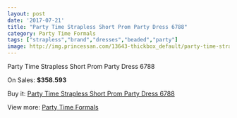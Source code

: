 ```yaml
---
layout: post
date: '2017-07-21'
title: "Party Time Strapless Short Prom Party Dress 6788"
category: Party Time Formals
tags: ["strapless","brand","dresses","beaded","party"]
image: http://img.princessan.com/13643-thickbox_default/party-time-strapless-short-prom-party-dress-6788.jpg
---
```

Party Time Strapless Short Prom Party Dress 6788

On Sales: **$358.593**
<a href="https://www.princessan.com/en/party-time-formals/6422-party-time-strapless-short-prom-party-dress-6788.html"><amp-img layout="responsive" width="600" height="600" src="//img.princessan.com/13643-thickbox_default/party-time-strapless-short-prom-party-dress-6788.jpg" alt="Party Time Strapless Short Prom Party Dress 6788 0" /></a>
<a href="https://www.princessan.com/en/party-time-formals/6422-party-time-strapless-short-prom-party-dress-6788.html"><amp-img layout="responsive" width="600" height="600" src="//img.princessan.com/13646-thickbox_default/party-time-strapless-short-prom-party-dress-6788.jpg" alt="Party Time Strapless Short Prom Party Dress 6788 1" /></a>
<a href="https://www.princessan.com/en/party-time-formals/6422-party-time-strapless-short-prom-party-dress-6788.html"><amp-img layout="responsive" width="600" height="600" src="//img.princessan.com/13645-thickbox_default/party-time-strapless-short-prom-party-dress-6788.jpg" alt="Party Time Strapless Short Prom Party Dress 6788 2" /></a>
<a href="https://www.princessan.com/en/party-time-formals/6422-party-time-strapless-short-prom-party-dress-6788.html"><amp-img layout="responsive" width="600" height="600" src="//img.princessan.com/13644-thickbox_default/party-time-strapless-short-prom-party-dress-6788.jpg" alt="Party Time Strapless Short Prom Party Dress 6788 3" /></a>

Buy it: [Party Time Strapless Short Prom Party Dress 6788](https://www.princessan.com/en/party-time-formals/6422-party-time-strapless-short-prom-party-dress-6788.html "Party Time Strapless Short Prom Party Dress 6788")

View more: [Party Time Formals](https://www.princessan.com/en/51-party-time-formals "Party Time Formals")